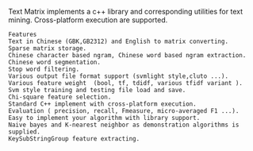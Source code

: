 Text Matrix implements a c++ library and corresponding utilities for text mining.
Cross-platform execution are supported.

```
Features
Text in Chinese (GBK,GB2312) and English to matrix converting.
Sparse matrix storage.
Chinese character based ngram, Chinese word based ngram extraction.
Chinese word segmentation.
Stop word filtering.
Various output file format support (svmlight style,cluto ...).
Various feature weight  (bool, tf, tdidf, various tfidf variant ).
Svm style training and testing file load and save.
Chi-square feature selection.
Standard C++ implement with cross-platform execution.
Evaluation ( precision, recall, Fmeasure, micro-averaged F1 ...).
Easy to implement your algorithm with library support.
Naive bayes and K-nearest neighbor as demonstration algorithms is supplied.
KeySubStringGroup feature extracting.
```